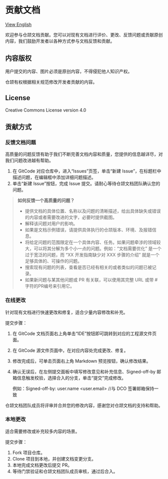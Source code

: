 # 贡献文档

[View English](./CONTRIBUTING.md)

欢迎参与仓颉文档贡献。您可以对现有文档进行评价、更改、反馈问题或贡献原创内容，我们鼓励开发者以各种方式参与文档反馈和贡献。

## 内容版权

用户提交的内容、图片必须是原创内容，不得侵犯他人知识产权。

仓颉有权根据相关规范修改开发者贡献的内容。

## License

Creative Commons License version 4.0

## 贡献方式

### 反馈文档问题

高质量的问题反馈有助于我们不断完善文档内容和质量，您提供的信息越详尽，对我们问题改进越有帮助。

1. 在 GitCode 对应仓库中，进入“Issues”页签，单击“新建 Issue”，在标题栏中描述问题，在编辑框中添加详细问题描述。
2. 单击“新建 Issue”按钮，完成 Issue 提交。请耐心等待仓颉文档团队确认您的问题。

> **如何反馈一个高质量的问题？**
>
> - 提供文档的具体位置、名称以及问题的清晰描述，给出具体缺失或错误的内容或者需要改进的文字，必要时提供截图。
> - 解释该问题对用户的影响。
> - 如果是文档示例错误，请提供具体执行的仓颉版本、环境、及报错信息。
> - 将给定问题的范围限定在一个具体内容、任务。如果问题牵涉的领域较大，可以将其分解为多个小一点的问题。例如：“文档需要优化” 是一个过于宽泛的问题，而 “XX 开发指南缺少对 XXX 步骤的介绍” 就是一个足够具体的、可操作的问题。
> - 搜索现有问题的列表，查看是否已经有相关的或者类似的问题已被记录。
> - 如果新问题与某其他问题或 PR 有关联，可以使用其完整 URL 或带 \# 字符的PR编号来引用它。

### 在线更改

针对现有文档进行快速更改和修复，适合少量内容修改和补充。

提交步骤：

1. 在 GitCode 文档页面右上角单击“IDE”按钮即可跳转到对应的工程源文件页面。
2. 在 GitCode 源文件页面中，在对应内容处完成更改、修复。
3. 修改完成后，可单击页面右上角 Markdown 预览按钮，确认修改结果。
4. 确认无误后，在左侧提交面板中填写修改意见和补充信息、Signed-off-by 邮箱信息触发校验，选择合入的分支，单击“提交”完成修改。

    例如：Signed-off-by: user.name <user.email> //与 DCO 签署邮箱保持一致

仓颉文档团队成员将评审并合并您的修改内容，感谢您对仓颉文档的支持和帮助。

### 本地更改

适合需要修改或补充较多内容的场景。

提交步骤：

1. Fork 项目仓库。
2. Clone 项目到本地，并创建文档变更分支。
3. 本地完成文档更改后提交 PR。
4. 等待门禁验证和仓颉文档团队成员审核，通过后合入。
